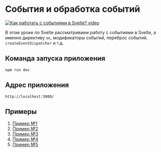 # События и обработка событий

[![Как работать с событиями в Svelte? video](https://img.youtube.com/vi/f1i-9RdxDCc/0.jpg)](https://youtu.be/f1i-9RdxDCc "Как работать с событиями в Svelte?")

В этом уроке по Svelte рассматриваем работу с событиями в Svelte, а именно директиву `on`, модификаторы событий, переброс событий, `createEventDispatcher` и т.д.

## Команда запуска приложения
`npm run dev`

## Адрес приложения
`http://localhost:5000/`

## Примеры

1. [Пример №1](code/svelte-todo-01)
2. [Пример №2](code/svelte-todo-02)
3. [Пример №3](code/svelte-todo-03)
4. [Пример №4](code/svelte-todo-04)
5. [Пример №5](code/svelte-todo-05)
